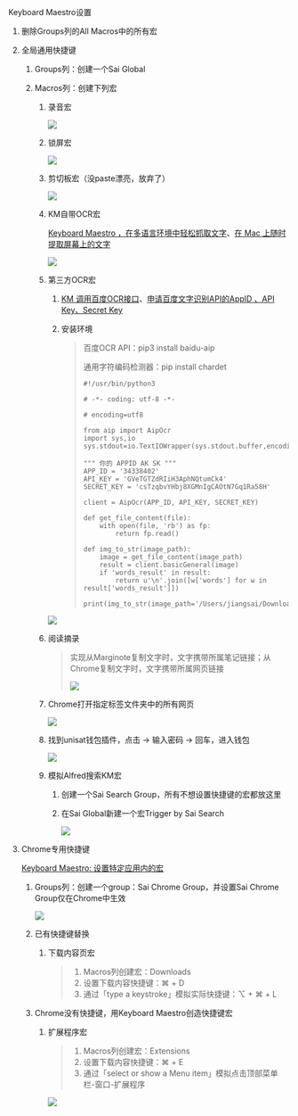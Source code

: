 Keyboard Maestro设置

1. 删除Groups列的All Macros中的所有宏

2. 全局通用快捷键

   1. Groups列：创建一个Sai Global

   2. Macros列：创建下列宏

      1. 录音宏

         ![](https://raw.githubusercontent.com/jiangsai0502/PicBedRepo/master/img/202306031102821.png)

      2. 锁屏宏

         ![](https://raw.githubusercontent.com/jiangsai0502/PicBedRepo/master/img/202306031104819.png)

      3. 剪切板宏（没paste漂亮，放弃了）

         ![](https://raw.githubusercontent.com/jiangsai0502/PicBedRepo/master/img/202306031108245.png)

      4. KM自带OCR宏

         [Keyboard Maestro ，在多语言环境中轻松抓取文字](https://utgd.net/article/9528)、[在 Mac 上随时提取屏幕上的文字](https://www.notion.so/Mac-b7ded7e6bfb6408d99f61832c043570a)

         ![](https://raw.githubusercontent.com/jiangsai0502/PicBedRepo/master/img/202306031545004.png)

      5. 第三方OCR宏

         1. [ KM 调用百度OCR接口](https://medium.com/@Cyborger/keyboard-maestro-%E4%BD%BF%E7%94%A8-km-%E5%AE%9E%E7%8E%B0%E5%85%8D%E8%B4%B9%E4%B8%AD%E6%96%87-ocr-%E5%85%89%E5%AD%A6%E5%AD%97%E7%AC%A6%E8%AF%86%E5%88%AB-94ff46e5625)、[申请百度文字识别API的AppID 、API Key、Secret Key](https://www.jianshu.com/p/e10dc43c38d0)

         2. 安装环境

            > 百度OCR API：pip3 install baidu-aip
            >
            > 通用字符编码检测器：pip install chardet
            >
            > ```
            > #!/usr/bin/python3
            > 
            > # -*- coding: utf-8 -*-
            > 
            > # encoding=utf8
            > 
            > from aip import AipOcr
            > import sys,io
            > sys.stdout=io.TextIOWrapper(sys.stdout.buffer,encoding='utf8')
            > 
            > """ 你的 APPID AK SK """
            > APP_ID = '34338402'
            > API_KEY = 'GVeTGTZdRIiH3AphNQtumCk4'
            > SECRET_KEY = 'csTzqbvYHbj8XGMnIgCAOtN7Gq1Ra58H'
            > 
            > client = AipOcr(APP_ID, API_KEY, SECRET_KEY)
            > 
            > def get_file_content(file):
            >     with open(file, 'rb') as fp:
            >         return fp.read()
            > 
            > def img_to_str(image_path):
            >     image = get_file_content(image_path)
            >     result = client.basicGeneral(image)
            >     if 'words_result' in result:
            >         return u'\n'.join([w['words'] for w in result['words_result']])
            > 
            > print(img_to_str(image_path='/Users/jiangsai/Downloads/1.png'))
            > ```

         ![](https://raw.githubusercontent.com/jiangsai0502/PicBedRepo/master/img/202306031548451.png)

      6. 阅读摘录

         > 实现从Marginote复制文字时，文字携带所属笔记链接；从Chrome复制文字时，文字携带所属网页链接
         >
         > ![](https://raw.githubusercontent.com/jiangsai0502/PicBedRepo/master/img/202306031542955.png)

      7. Chrome打开指定标签文件夹中的所有网页

         ![](https://raw.githubusercontent.com/jiangsai0502/PicBedRepo/master/img/202306031505068.png)

      8. 找到unisat钱包插件，点击 -> 输入密码 -> 回车，进入钱包

         ![](https://raw.githubusercontent.com/jiangsai0502/PicBedRepo/master/img/202306031611502.png)

      9. 模拟Alfred搜索KM宏

         1. 创建一个Sai Search Group，所有不想设置快捷键的宏都放这里

         2. 在Sai Global新建一个宏Trigger by Sai Search

            ![](https://raw.githubusercontent.com/jiangsai0502/PicBedRepo/master/img/202306031536092.png)

3. Chrome专用快捷键

   [Keyboard Maestro: 设置特定应用内的宏](https://www.bilibili.com/video/BV125411s79e/?spm_id_from=333.337.search-card.all.click&vd_source=052b07ad0190d9dabdf1d78fda0168a7)

   1. Groups列：创建一个group：Sai Chrome Group，并设置Sai Chrome Group仅在Chrome中生效

      ![](https://raw.githubusercontent.com/jiangsai0502/PicBedRepo/master/img/202306022331425.png)

   2. 已有快捷键替换

      1. 下载内容页宏

         > 1. Macros列创建宏：Downloads
         > 2. 设置下载内容快捷键：⌘ + D
         > 3. 通过「type a keystroke」模拟实际快捷键：⌥ + ⌘ + L

   3. Chrome没有快捷键，用Keyboard Maestro创造快捷键宏

      1. 扩展程序宏

         > 1. Macros列创建宏：Extensions
         > 2. 设置下载内容快捷键：⌘ + E
         > 3. 通过「select or show a Menu item」模拟点击顶部菜单栏-窗口-扩展程序

         ![](https://raw.githubusercontent.com/jiangsai0502/PicBedRepo/master/img/202306022340183.png)